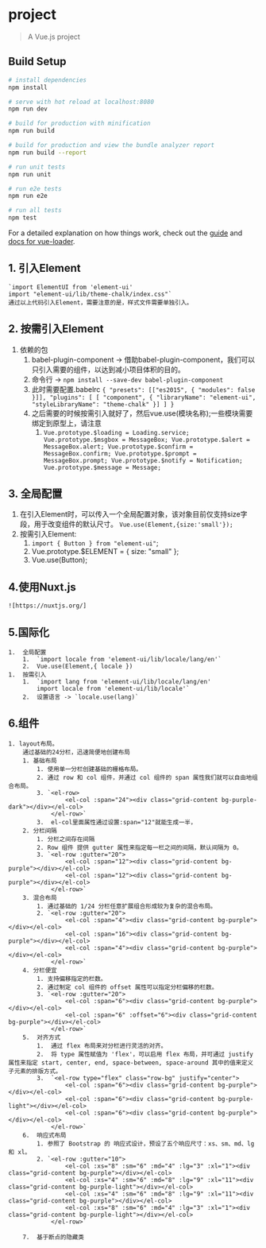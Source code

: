 # project

> A Vue.js project

## Build Setup

``` bash
# install dependencies
npm install

# serve with hot reload at localhost:8080
npm run dev

# build for production with minification
npm run build

# build for production and view the bundle analyzer report
npm run build --report

# run unit tests
npm run unit

# run e2e tests
npm run e2e

# run all tests
npm test
```

For a detailed explanation on how things work, check out the [guide](http://vuejs-templates.github.io/webpack/) and [docs for vue-loader](http://vuejs.github.io/vue-loader).

## 1. 引入Element  ##

    `import ElementUI from 'element-ui'
    import "element-ui/lib/theme-chalk/index.css"`
    通过以上代码引入Element，需要注意的是，样式文件需要单独引入。

## 2. 按需引入Element  ##

1. 依赖的包
    1.  babel-plugin-component -> 借助babel-plugin-component，我们可以只引入需要的组件，以达到减小项目体积的目的。
    2.  命令行 -> `npm install --save-dev babel-plugin-component`
    3.  此时需要配置.babelrc
        `{
            "presets": [["es2015", { "modules": false }]],
            "plugins": [
                [
                "component",
                {
                    "libraryName": "element-ui",
                    "styleLibraryName": "theme-chalk"
                }]
            ]
        }` 
    4.  之后需要的时候按需引入就好了，然后vue.use(模块名称);一些模块需要绑定到原型上，请注意
        1.  `Vue.prototype.$loading = Loading.service;
            Vue.prototype.$msgbox = MessageBox;
            Vue.prototype.$alert = MessageBox.alert;
            Vue.prototype.$confirm = MessageBox.confirm;
            Vue.prototype.$prompt = MessageBox.prompt;
            Vue.prototype.$notify = Notification;
            Vue.prototype.$message = Message;`

## 3. 全局配置  ##

1. 在引入Element时，可以传入一个全局配置对象，该对象目前仅支持size字段，用于改变组件的默认尺寸。
`Vue.use(Element,{size:'small'});`
2. 按需引入Element:
    1.  `import { Button } from "element-ui"`;
    2.  Vue.prototype.$ELEMENT = { size: "small" };
    3.  Vue.use(Button);

## 4.使用Nuxt.js ##

    ![https://nuxtjs.org/]

## 5.国际化 ##

    1.  全局配置
        1.  `import locale from 'element-ui/lib/locale/lang/en'`
        2.  Vue.use(Element,{ locale })
    1.  按需引入
        1.  `import lang from 'element-ui/lib/locale/lang/en'
            import locale from 'element-ui/lib/locale'`
        2.  设置语言 -> `locale.use(lang)`

## 6.组件 ##

    1. layout布局。
        通过基础的24分栏，迅速简便地创建布局
        1. 基础布局
            1. 使用单一分栏创建基础的栅格布局。
            2. 通过 row 和 col 组件，并通过 col 组件的 span 属性我们就可以自由地组合布局。
            3. `<el-row>
                    <el-col :span="24"><div class="grid-content bg-purple-dark"></div></el-col>
                </el-row>` 
            3.  el-col里面属性通过设置:span="12"就能生成一半，
        2. 分栏间隔
            1. 分栏之间存在间隔
            2. Row 组件 提供 gutter 属性来指定每一栏之间的间隔，默认间隔为 0。
            3. `<el-row :gutter="20">
                    <el-col :span="12"><div class="grid-content bg-purple"></div></el-col>
                    <el-col :span="12"><div class="grid-content bg-purple"></div></el-col>
                </el-row>`
        3. 混合布局
            1. 通过基础的 1/24 分栏任意扩展组合形成较为复杂的混合布局。
            2. `<el-row :gutter="20">
                    <el-col :span="4"><div class="grid-content bg-purple"></div></el-col>
                    <el-col :span="16"><div class="grid-content bg-purple"></div></el-col>
                    <el-col :span="4"><div class="grid-content bg-purple"></div></el-col>
                </el-row>`
        4. 分栏便宜
            1. 支持偏移指定的栏数。
            2. 通过制定 col 组件的 offset 属性可以指定分栏偏移的栏数。
            3. `<el-row :gutter="20">
                    <el-col :span="6"><div class="grid-content bg-purple"></div></el-col>
                    <el-col :span="6" :offset="6"><div class="grid-content bg-purple"></div></el-col>
                </el-row>`
        5.  对齐方式
            1.  通过 flex 布局来对分栏进行灵活的对齐。
            2.  将 type 属性赋值为 'flex'，可以启用 flex 布局，并可通过 justify 属性来指定 start, center, end, space-between, space-around 其中的值来定义子元素的排版方式。
            3.  `<el-row type="flex" class="row-bg" justify="center">
                    <el-col :span="6"><div class="grid-content bg-purple"></div></el-col>
                    <el-col :span="6"><div class="grid-content bg-purple-light"></div></el-col>
                    <el-col :span="6"><div class="grid-content bg-purple"></div></el-col>
                </el-row>`
        6.  响应式布局
            1. 参照了 Bootstrap 的 响应式设计，预设了五个响应尺寸：xs、sm、md、lg 和 xl。
            2. `<el-row :gutter="10">
                    <el-col :xs="8" :sm="6" :md="4" :lg="3" :xl="1"><div class="grid-content bg-purple"></div></el-col>
                    <el-col :xs="4" :sm="6" :md="8" :lg="9" :xl="11"><div class="grid-content bg-purple-light"></div></el-col>
                    <el-col :xs="4" :sm="6" :md="8" :lg="9" :xl="11"><div class="grid-content bg-purple"></div></el-col>
                    <el-col :xs="8" :sm="6" :md="4" :lg="3" :xl="1"><div class="grid-content bg-purple-light"></div></el-col>
                </el-row>` 

        7.  基于断点的隐藏类